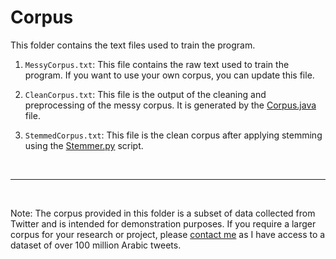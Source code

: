 # Corpus

This folder contains the text files used to train the program.

1. `MessyCorpus.txt`: This file contains the raw text used to train the program. If you want to use your own corpus, you can update this file.

2. `CleanCorpus.txt`: This file is the output of the cleaning and preprocessing of the messy corpus. It is generated by the [Corpus.java](https://github.com/obada-jaras/Arabic-Plagiarism-Detector-Using-NLP/blob/main/src/LanguageProcesses/Corpus.java) file.

3. `StemmedCorpus.txt`: This file is the clean corpus after applying stemming using the [Stemmer.py](https://github.com/obada-jaras/Arabic-Plagiarism-Detector-Using-NLP/blob/main/src/LanguageProcesses/Utils/PythonScripts/Stemmer.py) script.

<br>

---

<br>

Note: The corpus provided in this folder is a subset of data collected from Twitter and is intended for demonstration purposes. If you require a larger corpus for your research or project, please [contact me](https://www.linkedin.com/in/obada-tahayna/) as I have access to a dataset of over 100 million Arabic tweets.